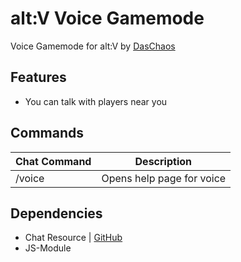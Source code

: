 # alt:V Voice Gamemode

Voice Gamemode for alt:V by [DasChaos](https://github.com/ThomasMarangoni)

## Features

- You can talk with players near you

## Commands

| Chat Command         | Description                                              |
| -------------------- | -------------------------------------------------------- |
| /voice               | Opens help page for voice                                |

## Dependencies

- Chat Resource | [GitHub](https://github.com/altmp/chat)
- JS-Module